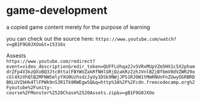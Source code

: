 # game-development

a copied game content merely for the purpose of learning 

you can check out the source here:
`https://www.youtube.com/watch?v=gB1F9G0JXOo&t=15316s`


Assests <br>
`https://www.youtube.com/redirect?event=video_description&redir_token=QUFFLUhqa2JvSVRxMUpVZm5HX1c5X2phamdrZFp4V3kzQXxBQ3Jtc0ttalFBYWVZakRfNHlGRjQzakRzZzhJVnlBZjBfbmV0dVZWR29ocGl4XzVhQlB2MFNWSmlyYXU0UzhsdzJyUy1DSk9NWjJPS1RJOW1tMmRNUnFnZUwyOGRBRDBKLUVIbHk4TlFPWk9nS3R1Tk9RWEgwSQ&q=http%3A%2F%2Fcdn.freecodecamp.org%2Fyoutube%2Funity-course%2FMonster%2520Chase%2520Assets.zip&v=gB1F9G0JXOo`

